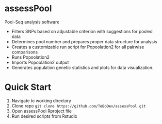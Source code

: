 # assessPool
Pool-Seq analysis software

* Filters SNPs based on adjustable criterion with suggestions for pooled data 
* Determines pool number and prepares proper data structure for analysis
* Creates a customizable run script for Popoolation2 for all pairwise comparisons
* Runs Popoolation2
* Imports Popoolation2 output
* Generates population genetic statistics and plots for data visualization.

# Quick Start
  1. Navigate to working directory
  2. Clone repo
    `git clone https://github.com/ToBoDev/assessPool.git` 
  3. Open assessPool Rproject file
  4. Run desired scripts from Rstudio
  
